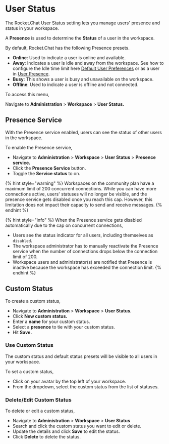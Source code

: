 # User Status



The Rocket.Chat User Status setting lets you manage users' presence and status in your workspace.

A **Presence** is used to determine the **Status** of a user in the workspace.

By default, Rocket.Chat has the following Presence presets.

* **Online**: Used to indicate a user is online and available.
* **Away**: Indicates a user is idle and away from the workspace. See how to configure the Idle time limit here [Default User Preferences](settings/account-settings/#default-user-preferences) or as a user in [User Presence](../user-guides/user-panel/my-account/#user-presence).
* **Busy**: This shows a user is busy and unavailable on the workspace.
* **Offline**: Used to indicate a user is offline and not connected.

To access this menu,

Navigate to **Administration** > **Workspace** > **User Status.**

## Presence Service

With the Presence service enabled, users can see the status of other users in the workspace.

To enable the Presence service,

* Navigate to **Administration** > **Workspace** > **User Status** > **Presence service.**&#x20;
* Click the **Presence Service** button.
* Toggle the **Service status** to on.

{% hint style="warning" %}
Workspaces on the community plan have a maximum limit of 200 concurrent connections. While you can have more connections active, users' statuses will no longer be visible, and the presence service gets disabled once you reach this cap. However, this limitation does not impact their capacity to send and receive messages.
{% endhint %}

{% hint style="info" %}
When the Presence service gets disabled automatically due to the cap on concurrent connections,

* Users see the status indicator for all users, including themselves as `disabled`.
* The workspace administrator has to manually reactivate the Presence service when the number of connections drops below the connection limit of 200.&#x20;
* Workspace users and administrator(s) are notified that Presence is inactive because the workspace has exceeded the connection limit.
{% endhint %}

## Custom Status

To create a custom status,

* Navigate to **Administration** > **Workspace** > **User Status.**
* Click **New custom status.**&#x20;
* Enter a **name** for your custom status.
* Select a **presence** to tie with your custom status.
* Hit **Save.**

### Use Custom Status

The custom status and default status presets will be visible to all users in your workspace.

To set a custom status,&#x20;

* Click on your avatar by the top left of your workspace.
* From the dropdown, select the custom status from the list of statuses.

### Delete/Edit Custom Status

To delete or edit a custom status,

* Navigate to **Administration** > **Workspace** > **User Status**
* Search and click the custom status you want to edit or delete.
* Update the details and click **Save** to edit the status.
* Click **Delete** to delete the status.
